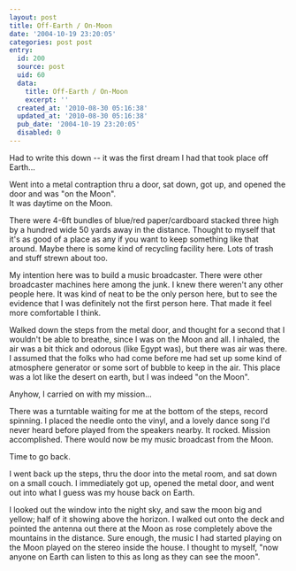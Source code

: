 ```yaml
---
layout: post
title: Off-Earth / On-Moon
date: '2004-10-19 23:20:05'
categories: post post
entry:
  id: 200
  source: post
  uid: 60
  data:
    title: Off-Earth / On-Moon
    excerpt: ''
  created_at: '2010-08-30 05:16:38'
  updated_at: '2010-08-30 05:16:38'
  pub_date: '2004-10-19 23:20:05'
  disabled: 0
---
```


Had to write this down -- it was the first dream I had
that took place off Earth...

Went into a metal contraption thru a door, sat down,
got up, and opened the door and was "on the Moon".  
It was daytime on the Moon.

There were 4-6ft bundles of blue/red paper/cardboard
stacked three high by a hundred wide 50 yards away in
the distance. Thought to myself that it's as good of
a place as any if you want to keep something like that
around. Maybe there is some kind of recycling
facility here. Lots of trash and stuff strewn about
too.

My intention here was to build a music broadcaster.
There were other broadcaster machines here among the
junk. I knew there weren't any other people here. It
was kind of neat to be the only person here, but to
see the evidence that I was definitely not the first
person here. That made it feel more comfortable I
think.

Walked down the steps from the metal door, and thought
for a second that I wouldn't be able to breathe, since
I was on the Moon and all. I inhaled, the air was a
bit thick and odorous (like Egypt was), but there was
air was there. I assumed that the folks who had come
before me had set up some kind of atmosphere generator
or some sort of bubble to keep in the air. This place
was a lot like the desert on earth, but I was indeed
"on the Moon".

Anyhow, I carried on with my mission...

There was a turntable waiting for me at the bottom of
the steps, record spinning. I placed the needle onto
the vinyl, and a lovely dance song I'd never heard
before played from the speakers nearby. It rocked.
Mission accomplished. There would now be my music
broadcast from the Moon.

Time to go back.

I went back up the steps, thru the door into the metal
room, and sat down on a small couch. I immediately
got up, opened the metal door, and went out into what
I guess was my house back on Earth.

I looked out the window into the night sky, and saw
the moon big and yellow; half of it showing above the
horizon. I walked out onto the deck and pointed the
antenna out there at the Moon as rose completely above
the mountains in the distance. Sure enough, the music
I had started playing on the Moon played on the stereo
inside the house. I thought to myself, "now anyone on
Earth can listen to this as long as they can see the moon".
